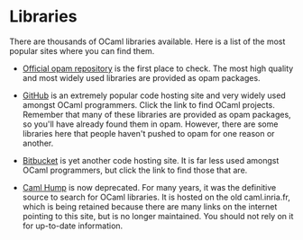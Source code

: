 <!-- ((! set title Libraries !)) ((! set learn !)) -->

# Libraries

There are thousands of OCaml libraries available. Here is a list of
the most popular sites where you can find them.

* [Official opam repository](http://opam.ocaml.org) is the first place
  to check. The most high quality and most widely used libraries are
  provided as opam packages.

* [GitHub](https://github.com/trending/ocaml) is an extremely popular
  code hosting site and very widely used amongst OCaml
  programmers. Click the link to find OCaml projects. Remember that
  many of these libraries are provided as opam packages, so you'll
  have already found them in opam. However, there are some
  libraries here that people haven't pushed to opam for one reason or
  another.

* [Bitbucket](https://bitbucket.org/repo/all/relevance?name=ocaml&language=ocaml)
  is yet another code hosting site. It is far less used amongst OCaml
  programmers, but click the link to find those that are.

* [Caml Hump](http://caml.inria.fr/cgi-bin/hump.en.cgi) is now
 deprecated. For many years, it was the definitive source to search
 for OCaml libraries. It is hosted on the old caml.inria.fr, which is
 being retained because there are many links on the internet pointing
 to this site, but is no longer maintained. You should not rely on it
 for up-to-date information.
